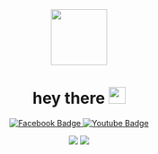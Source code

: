 
<div id="header" align="center">
  <img src="https://media.giphy.com/media/M9gbBd9nbDrOTu1Mqx/giphy.gif" width="100"/>
  <h1>
  hey there
  <img src="https://media.giphy.com/media/hvRJCLFzcasrR4ia7z/giphy.gif" width="30px"/>
</h1>
  <div id="badges">
  <a href="https://www.facebook.com/khimnguynn/">
    <img src="https://img.shields.io/badge/Facebook-blue?style=for-the-badge&logo=facebook&logoColor=white" alt="Facebook Badge"/>
  </a>
  <a href="https://www.instagram.com/hiho._.khimm/">
        <img src="https://img.shields.io/badge/Instagram-black?style=for-the-badge&logo=instagram&logoColor=white" alt="Youtube Badge"/>
  </a>
<p>
  <img src="https://img.shields.io/badge/Visual_Studio_Code-0078D4?style=for-the-badge&logo=visual%20studio%20code&logoColor=white" />
  <img src="https://img.shields.io/badge/Pycharm-green?style=for-the-badge&logo=pycharm&logoColor=white" />
</p>
  <img src="https://komarev.com/ghpvc/?username=khimnguynn&style=flat-square&color=blue" alt=""/>
</div>
</div>
